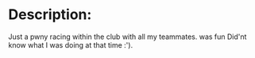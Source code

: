 # Description:

Just a pwny racing within the club with all my teammates. was fun Did'nt know what I was doing at that time :').